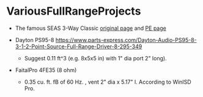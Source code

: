 # VariousFullRangeProjects

* The famous SEAS 3-Way Classic [original page](http://www.troelsgravesen.dk/3WClassic.htm#3-Way%20Classic) and [PE page](https://projectgallery.parts-express.com/home-audio-video/3-way-classic/)

* Dayton PS95-8 https://www.parts-express.com/Dayton-Audio-PS95-8-3-1-2-Point-Source-Full-Range-Driver-8-295-349
  * Suggest 0.11 ft^3 (e.g. 8x5x5 in) with 1" dia port 2" long).
* FaitalPro 4FE35 (8 ohm)
  * 0.35 cu. ft. fB of 60 Hz. , vent 2" dia x 5.17" l. According to WinISD Pro.

